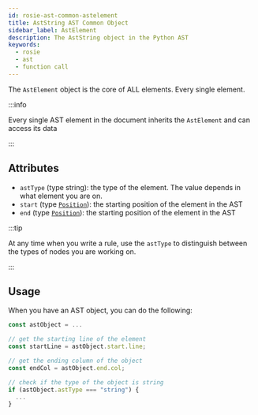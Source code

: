 ```yaml
---
id: rosie-ast-common-astelement
title: AstString AST Common Object
sidebar_label: AstElement
description: The AstString object in the Python AST
keywords:
  - rosie
  - ast
  - function call
---
```


The `AstElement` object is the core of ALL elements. Every single element.

:::info

Every single AST element in the document inherits the `AstElement` and can access its data

:::

## Attributes

- `astType` (type string): the type of the element. The value depends in what element you are on.
- `start` (type [`Position`](/docs/rosie/ast/common/rosie-ast-common-position)): the starting position of the element in the AST
- `end` (type [`Position`](/docs/rosie/ast/common/rosie-ast-common-position)): the starting position of the element in the AST

:::tip

At any time when you write a rule, use the `astType` to distinguish between the types of nodes
you are working on.

:::

## Usage

When you have an AST object, you can do the following:

```javascript
const astObject = ...

// get the starting line of the element
const startLine = astObject.start.line;

// get the ending column of the object
const endCol = astObject.end.col;

// check if the type of the object is string
if (astObject.astType === "string") {
  ...
}
```
